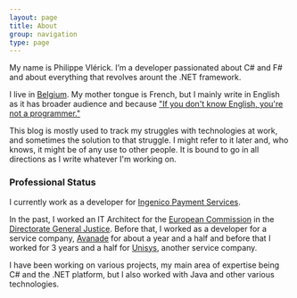 ```yaml
---
layout: page
title: About
group: navigation
type: page
---
```

My name is Philippe Vlérick. I’m a developer passionated about C# and F# and about everything that revolves arount the .NET framework.

I live in [Belgium](http://maps.google.com/maps?f=q&amp;hl=en&amp;geocode=&amp;q=Belgium&amp;ie=UTF8&amp;ll=50.503887,4.469936&amp;spn=10.62918,23.203125&amp;z=6&amp;om=0). My mother tongue is French, but I mainly write in English as it has broader audience and because ["If you don't know English, you're not a programmer."](http://www.hanselman.com/blog/DoYouHaveToKnowEnglishToBeAProgrammer.aspx)

This blog is mostly used to track my struggles with technologies at work, and sometimes the solution to that struggle. I might refer to it later and, who knows, it might be of any use to other people. It is bound to go in all directions as I write whatever I'm working on.

### Professional Status

I currently work as a developer for [Ingenico Payment Services](http://payment-services.ingenico.com/int/en).

In the past, I worked an IT Architect for the [European Commission](http://ec.europa.eu/index_en.htm) in the [Directorate General Justice](http://ec.europa.eu/justice/index_en.htm). Before that, I worked as a developer for a service company, [Avanade](http://www.avanade.com) for about a year and a half and before that I worked for 3 years and a half for [Unisys](http://www.unisys.com), another service company.

I have been working on various projects, my main area of expertise being C# and the .NET platform, but I also worked with Java and other various technologies.